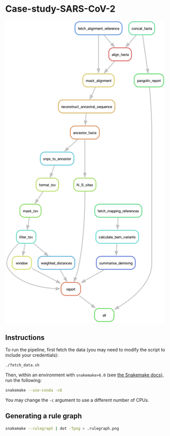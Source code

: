 # Case-study-SARS-CoV-2

![](.rulegraph.png)


## Instructions
To run the pipeline, first fetch the data (you may need to modify the script to include your credentials):

```bash
./fetch_data.sh
```

Then, within an environment with `snakemake>6.0` (see [the Snakemake docs](https://snakemake.readthedocs.io/en/stable/getting_started/installation.html)), run the following:

```bash
snakemake --use-conda -c8
```

You may change the `-c` argument to use a different number of CPUs.


## Generating a rule graph

```bash
snakemake --rulegraph | dot -Tpng > .rulegraph.png
```
